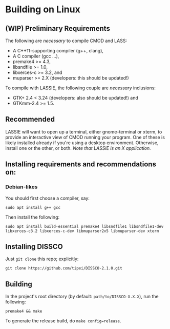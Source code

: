 Building on Linux 
=================
(WIP)
Preliminary Requirements
--------------------------

The following are *necessary* to compile CMOD and LASS:

- A C++11-supporting compiler (g++, clang),
- A C compiler (gcc ...),
- premake4 >= 4.3,
- libsndfile >= 1.0,
- libxerces-c >= 3.2, and
- muparser >= 2.X (developers: this should be updated!)

To compile with LASSIE, the following couple are *necessary* inclusions:

- GTK+ 2.4 < 3.24 (developers: also should be updated!) and
- GTKmm-2.4 >= 1.5.

Recommended
-----------

LASSIE will want to open up a terminal, either gnome-terminal or xterm, to provide an interactive view of CMOD running your program. One of these is likely installed already if you're using a desktop environment. Otherwise, install one or the other, or both. *Note that LASSIE is an X application.*

Installing requirements and recommendations on:
-----------------------------------------------

### Debian-likes
You should first choose a compiler, say:

    sudo apt install g++ gcc

Then install the following:

    sudo apt install build-essential premake4 libsndfile1 libsndfile1-dev libxerces-c3.2 libxerces-c-dev libmuparser2v5 libmuparser-dev xterm

<!-- TODO: RHEL, maybe -->

Installing DISSCO
-----------------
Just `git clone` this repo; explicitly:

    git clone https://github.com/tipei/DISSCO-2.1.0.git

Building
--------
In the project's root directory (by default: `path/to/DISSCO-X.X.X`), run the following:

    premake4 && make

To generate the release build, do `make config=release`.